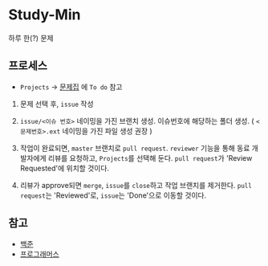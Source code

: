 # Study-Min

하루 한(?) 문제

## 프로세스

-  `Projects` -> [문제집](https://github.com/junha-ahn/Study-Min/projects/1) 에 `To do` 참고

1. 문제 선택 후, `issue` 작성 

2. `issue/<이슈 번호>` 네이밍을 가진 브랜치 생성. 이슈번호에 해당하는 폴더 생성. ( `<문제번호>.ext` 네이밍을 가진 파일 생성 권장 )

3. 작업이 완료되면, `master` 브랜치로 `pull request`. `reviewer` 기능을 통해 동료 개발자에게 리뷰를 요청하고, `Projects`를 선택해 둔다. `pull request`가 'Review Requested'에 위치할 것이다.

4. 리뷰가 approve되면 `merge`, `issue`를 `close`하고 작업 브랜치를 제거한다. `pull request`는 'Reviewed'로, `issue`는 'Done'으로 이동할 것이다.

## 참고

- [백준](www.acmicpc.net)
- [프로그래머스](programmers.co.kr)
